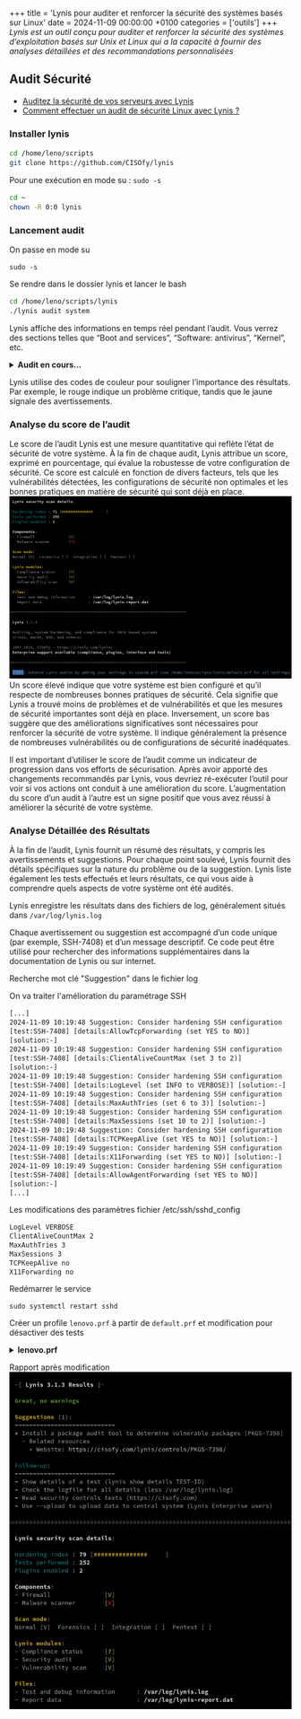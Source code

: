 +++
title = 'Lynis pour auditer et renforcer la sécurité des systèmes basés sur Linux'
date = 2024-11-09 00:00:00 +0100
categories = ['outils']
+++
*Lynis est un outil conçu pour auditer et renforcer la sécurité des systèmes d’exploitation basés sur Unix et Linux qui a la capacité à fournir des analyses détaillées et des recommandations personnalisées*

## Audit Sécurité 

* [Auditez la sécurité de vos serveurs avec Lynis](https://blog.stephane-robert.info/docs/securiser/durcissement/lynis/)
* [Comment effectuer un audit de sécurité Linux avec Lynis ?](https://www.it-connect.fr/scan-de-votre-systeme-unix-avec-lynis/)

### Installer lynis

```bash
cd /home/leno/scripts
git clone https://github.com/CISOfy/lynis
```

Pour une exécution en mode su : `sudo -s`

```bash
cd ~
chown -R 0:0 lynis
```

### Lancement audit

On passe en mode su

    sudo -s

Se rendre dans le dossier lynis et lancer le bash

```bash
cd /home/leno/scripts/lynis
./lynis audit system
```

Lynis affiche des informations en temps réel pendant l’audit. Vous verrez des sections telles que “Boot and services”, “Software: antivirus”, “Kernel”, etc.

<details>
<summary><b>Audit en cours...</b></summary>
{% highlight text %}  
[...]

[+] Initializing program
------------------------------------
  - Detecting OS...                                           [ DONE ]
  - Checking profiles...                                      [ DONE ]
  - Detecting language and localization                       [ fr ]

  ---------------------------------------------------
  Program version:           3.1.3
  Operating system:          Linux
  Operating system name:     Debian
  Operating system version:  12
  Kernel version:            6.1.0
  Hardware platform:         x86_64
  Hostname:                  rnmkcy
  ---------------------------------------------------
  Profiles:                  /home/leno/scripts/lynis/default.prf
  Log file:                  /var/log/lynis.log
  Report file:               /var/log/lynis-report.dat
  Report version:            1.0
  Plugin directory:          ./plugins
  ---------------------------------------------------
  Auditor:                   [Not Specified]
  Language:                  fr
  Test category:             all
  Test group:                all
  ---------------------------------------------------
  - Program update status...                                  [ PAS DE MISE A JOUR ]

[...]
{% endhighlight %}
</details>

Lynis utilise des codes de couleur pour souligner l’importance des résultats. Par exemple, le rouge indique un problème critique, tandis que le jaune signale des avertissements.

### Analyse du score de l’audit

Le score de l’audit Lynis est une mesure quantitative qui reflète l’état de sécurité de votre système. À la fin de chaque audit, Lynis attribue un score, exprimé en pourcentage, qui évalue la robustesse de votre configuration de sécurité. Ce score est calculé en fonction de divers facteurs, tels que les vulnérabilités détectées, les configurations de sécurité non optimales et les bonnes pratiques en matière de sécurité qui sont déjà en place.  
![](lynis01.png)  
Un score élevé indique que votre système est bien configuré et qu’il respecte de nombreuses bonnes pratiques de sécurité. Cela signifie que Lynis a trouvé moins de problèmes et de vulnérabilités et que les mesures de sécurité importantes sont déjà en place. Inversement, un score bas suggère que des améliorations significatives sont nécessaires pour renforcer la sécurité de votre système. Il indique généralement la présence de nombreuses vulnérabilités ou de configurations de sécurité inadéquates.

Il est important d’utiliser le score de l’audit comme un indicateur de progression dans vos efforts de sécurisation. Après avoir apporté des changements recommandés par Lynis, vous devriez ré-exécuter l’outil pour voir si vos actions ont conduit à une amélioration du score. L’augmentation du score d’un audit à l’autre est un signe positif que vous avez réussi à améliorer la sécurité de votre système.

### Analyse Détaillée des Résultats

À la fin de l’audit, Lynis fournit un résumé des résultats, y compris les avertissements et suggestions. Pour chaque point soulevé, Lynis fournit des détails spécifiques sur la nature du problème ou de la suggestion. Lynis liste également les tests effectués et leurs résultats, ce qui vous aide à comprendre quels aspects de votre système ont été audités.

Lynis enregistre les résultats dans des fichiers de log, généralement situés dans `/var/log/lynis.log`

Chaque avertissement ou suggestion est accompagné d’un code unique (par exemple, SSH-7408) et d’un message descriptif. Ce code peut être utilisé pour rechercher des informations supplémentaires dans la documentation de Lynis ou sur internet.

Recherche mot clé "Suggestion" dans le fichier log

On va traiter l'amélioration du paramétrage SSH

```
[...]
2024-11-09 10:19:48 Suggestion: Consider hardening SSH configuration [test:SSH-7408] [details:AllowTcpForwarding (set YES to NO)] [solution:-]
2024-11-09 10:19:48 Suggestion: Consider hardening SSH configuration [test:SSH-7408] [details:ClientAliveCountMax (set 3 to 2)] [solution:-]
2024-11-09 10:19:48 Suggestion: Consider hardening SSH configuration [test:SSH-7408] [details:LogLevel (set INFO to VERBOSE)] [solution:-]
2024-11-09 10:19:48 Suggestion: Consider hardening SSH configuration [test:SSH-7408] [details:MaxAuthTries (set 6 to 3)] [solution:-]
2024-11-09 10:19:48 Suggestion: Consider hardening SSH configuration [test:SSH-7408] [details:MaxSessions (set 10 to 2)] [solution:-]
2024-11-09 10:19:48 Suggestion: Consider hardening SSH configuration [test:SSH-7408] [details:TCPKeepAlive (set YES to NO)] [solution:-]
2024-11-09 10:19:49 Suggestion: Consider hardening SSH configuration [test:SSH-7408] [details:X11Forwarding (set YES to NO)] [solution:-]
2024-11-09 10:19:49 Suggestion: Consider hardening SSH configuration [test:SSH-7408] [details:AllowAgentForwarding (set YES to NO)] [solution:-]
[...]
```

Les modifications des paramètres fichier /etc/ssh/sshd_config

```
LogLevel VERBOSE
ClientAliveCountMax 2
MaxAuthTries 3
MaxSessions 3 
TCPKeepAlive no 
X11Forwarding no 
```

Redémarrer le service

    sudo systemctl restart sshd

Créer un profile `lenovo.prf` à partir de `default.prf` et modification pour désactiver des tests

<details>
<summary><b>lenovo.prf</b></summary>
{% highlight text %}  
#################################################################################
#
#
# Lynis - Default scan profile
#
#
#################################################################################
#
#
# This profile provides Lynis with most of its initial values to perform a
# system audit.
#
#
# WARNINGS
# ----------
#
# Do NOT make changes to this file. Instead, copy only your changes into
# the file custom.prf and put it in the same directory as default.prf
#
# To discover where your profiles are located: lynis show profiles
#
#
# Lynis performs a strict check on profiles to avoid the inclusion of
# possibly harmful injections. See include/profiles for details.
#
#
#################################################################################
#
# All empty lines or with the # prefix will be skipped
#
#################################################################################

# Use colored output
colors=yes

# Compressed uploads (set to zero when errors with uploading occur)
compressed-uploads=yes

# Amount of connections in WAIT state before reporting it as a suggestion
#connections-max-wait-state=5000

# Debug mode (for debugging purposes, extra data logged to screen)
#debug=yes

# Show non-zero exit code when warnings are found
error-on-warnings=no

# Use Lynis in your own language (by default auto-detected)
language=

# Log tests from another guest operating system (default: yes)
#log-tests-incorrect-os=yes

# Define if available NTP daemon is configured as a server or client on the network
# values: server or client (default: client)
#ntpd-role=client

# Defines the role of the system (personal, workstation or server)
machine-role=server

# Ignore some stratum 16 hosts (for example when running as time source itself)
#ntp-ignore-stratum-16-peer=127.0.0.1

# Profile name, will be used as title/description
profile-name=Default Audit Template

# Number of seconds to pause between every test (0 is no pause)
pause-between-tests=0

# Quick mode (do not wait for keypresses)
quick=yes

# Refresh software repositories to help detecting vulnerable packages
refresh-repositories=yes

# Show solution for findings
show-report-solution=yes

# Show inline tips about the tool
show-tool-tips=yes

# Skip plugins
skip-plugins=no

# Skip a test (one per line)
skip-test=NETW-3015
skip-test=STRG-1930
skip-test=BOOT-5122
skip-test=BOOT-5264
skip-test=KRNL-5820
skip-test=AUTH-9230
skip-test=AUTH-9262
skip-test=AUTH-9282
skip-test=AUTH-9284
skip-test=AUTH-9286
skip-test=AUTH-9286
skip-test=AUTH-9328
skip-test=FILE-6310
skip-test=FILE-6310
skip-test=USB-1000
skip-test=STRG-1846
skip-test=NAME-4404
skip-test=PKGS-7346
skip-test=PKGS-7370
skip-test=PKGS-7392
skip-test=PKGS-7394
skip-test=PKGS-7410
skip-test=PKGS-7420
skip-test=NETW-3200
skip-test=NETW-3200
skip-test=NETW-3200
skip-test=NETW-3200
skip-test=FIRE-4513
skip-test=HTTP-6710
skip-test=HTTP-6712
skip-test=SSH-7408
skip-test=SSH-7408
skip-test=SSH-7408
skip-test=DBS-1884
skip-test=DBS-1886
skip-test=PHP-2376
skip-test=LOGG-2154
skip-test=LOGG-2190
skip-test=BANN-7126
skip-test=BANN-7130
skip-test=ACCT-9622
skip-test=ACCT-9626
skip-test=ACCT-9628
skip-test=CRYP-7902
skip-test=FINT-4350
skip-test=TOOL-5002
skip-test=FILE-7524
skip-test=KRNL-6000
skip-test=HRDN-7222
skip-test=HRDN-7230

# Skip a particular option within a test (when applicable)
#skip-test=SSH-7408:loglevel
#skip-test=SSH-7408:permitrootlogin

# Skip Lynis upgrade availability test (default: no)
#skip-upgrade-test=yes

# Locations where to search for SSL certificates (separate paths with a colon)
ssl-certificate-paths=/etc/apache2:/etc/dovecot:/etc/httpd:/etc/letsencrypt:/etc/pki:/etc/postfix:/etc/refind.d/keys:/etc/ssl:/opt/psa/var/certificates:/usr/local/psa/var/certificates:/usr/local/share/ca-certificates:/usr/share/ca-certificates:/usr/share/gnupg:/var/www:/srv/www
ssl-certificate-paths-to-ignore=/etc/letsencrypt/archive:
ssl-certificate-include-packages=no

# Scan type - how deep the audit should be (light, normal or full)
test-scan-mode=full

# Verbose output
verbose=no


#################################################################################
#
# Plugins
# ---------------
# Define which plugins are enabled
#
# Notes:
# - Nothing happens if plugin isn't available
# - There is no order in execution of plugins
# - See documentation about how to use plugins and phases
# - Some are for Lynis Enterprise users only
#
#################################################################################

# Lynis plugins to enable
plugin=authentication
plugin=compliance
plugin=configuration
plugin=control-panels
plugin=crypto
plugin=dns
plugin=docker
plugin=file-integrity
plugin=file-systems
plugin=firewalls
plugin=forensics
plugin=hardware
plugin=intrusion-detection
plugin=intrusion-prevention
plugin=kernel
plugin=malware
plugin=memory
plugin=nginx
plugin=pam
plugin=processes
plugin=security-modules
plugin=software
plugin=system-integrity
plugin=systemd
plugin=users
plugin=krb5

# Disable a particular plugin (will overrule an enabled plugin)
#disable-plugin=authentication

#################################################################################
#
# Kernel options
# ---------------
# config-data=, followed by:
#
# - Type                     = Set to 'sysctl'
# - Setting                  = value of sysctl key (e.g. kernel.sysrq)
# - Expected value           = Preferred value for key (e.g. 0)
# - Hardening Points         = Number of hardening points (typically 1 point per key) (1)
# - Description              = Textual description about the sysctl key(Disable magic SysRQ)
# - Related file or command  = For example, sysctl -a to retrieve more details
# - Solution field           = Specifies more details or where to find them (url:URL, text:TEXT, or -)
#
#################################################################################

# Config
# - Type (sysctl)
# - Setting (kernel.sysrq)
# - Expected value (0)
# - Hardening Points (1)
# - Description (Disable magic SysRQ)
# - Related file or command (sysctl -a)
# - Solution field (url:URL, text:TEXT, or -)

# Processes
config-data=sysctl;security.bsd.see_other_gids;0;1;Groups only see their own processes;sysctl -a;-;category:security;
config-data=sysctl;security.bsd.see_other_uids;0;1;Users only see their own processes;sysctl -a;-;category:security;
config-data=sysctl;security.bsd.stack_guard_page;1;1;Enable stack smashing protection (SSP)/ProPolice to defend against possible buffer overflows;-;category:security;
config-data=sysctl;security.bsd.unprivileged_proc_debug;0;1;Unprivileged processes can not use process debugging;sysctl -a;-;category:security;
config-data=sysctl;security.bsd.unprivileged_read_msgbuf;0;1;Unprivileged processes can not read the kernel message buffer;sysctl -a;-;category:security;

# Kernel
config-data=sysctl;fs.suid_dumpable;0;1;Restrict core dumps;sysctl -a;url:https;//www.kernel.org/doc/Documentation/sysctl/fs.txt;category:security;
config-data=sysctl;fs.protected_fifos;2;1;Restrict FIFO special device creation behavior;sysctl -a;url:https;//www.kernel.org/doc/Documentation/sysctl/fs.txt;category:security;
config-data=sysctl;fs.protected_hardlinks;1;1;Restrict hardlink creation behavior;sysctl -a;url:https;//www.kernel.org/doc/Documentation/sysctl/fs.txt;category:security;
config-data=sysctl;fs.protected_regular;2;1;Restrict regular files creation behavior;sysctl -a;url:https;//www.kernel.org/doc/Documentation/sysctl/fs.txt;category:security;
config-data=sysctl;fs.protected_symlinks;1;1;Restrict symlink following behavior;sysctl -a;url:https;//www.kernel.org/doc/Documentation/sysctl/fs.txt;category:security;
#config-data=sysctl;kern.randompid=2345;Randomize PID numbers with a specific modulus;sysctl -a;-;category:security;
config-data=sysctl;kern.sugid_coredump;0;1;No description;sysctl -a;url:https;//kernel.org/doc/Documentation/sysctl/kernel.txt;category:security;
config-data=sysctl;kernel.core_setuid_ok;0;1;No description;sysctl -a;url:https;//kernel.org/doc/Documentation/sysctl/kernel.txt;category:security;
config-data=sysctl;kernel.core_uses_pid;1;1;No description;sysctl -a;url:https;//kernel.org/doc/Documentation/sysctl/kernel.txt;category:security;
config-data=sysctl;kernel.ctrl-alt-del;0;1;No description;sysctl -a;url:https;//kernel.org/doc/Documentation/sysctl/kernel.txt;category:security;
config-data=sysctl;kernel.dmesg_restrict;1;1;Restrict use of dmesg;sysctl -a;url:https;//kernel.org/doc/Documentation/sysctl/kernel.txt;category:security;
config-data=sysctl;kernel.exec-shield-randomize;1;1;No description;sysctl -a;url:https;//kernel.org/doc/Documentation/sysctl/kernel.txt;category:security;
config-data=sysctl;kernel.exec-shield;1;1;No description;sysctl -a;url:https;//kernel.org/doc/Documentation/sysctl/kernel.txt;category:security;
config-data=sysctl;kernel.kptr_restrict;2;1;Restrict access to kernel symbols;sysctl -a;url:https;//kernel.org/doc/Documentation/sysctl/kernel.txt;category:security;
config-data=sysctl;kernel.maps_protect;1;1;Restrict access to /proc/[pid]/maps;sysctl -a;url:https;//kernel.org/doc/Documentation/sysctl/kernel.txt;category:security;
config-data=sysctl;kernel.modules_disabled;1;1;Restrict module loading once this sysctl value is loaded;sysctl -a;url:https;//kernel.org/doc/Documentation/sysctl/kernel.txt;category:security;
config-data=sysctl;kernel.perf_event_paranoid;2|3|4;1;Restrict unprivileged access to the perf_event_open() system call.;sysctl -a;url:https;//kernel.org/doc/Documentation/sysctl/kernel.txt;category:security;
config-data=sysctl;kernel.randomize_va_space;2;1;Randomize of memory address locations (ASLR);sysctl -a;url:https;//kernel.org/doc/Documentation/sysctl/kernel.txt;category:security;
config-data=sysctl;kernel.suid_dumpable;0;1;Restrict core dumps;sysctl -a;url:https;//kernel.org/doc/Documentation/sysctl/kernel.txt;category:security;
config-data=sysctl;kernel.sysrq;0;1;Disable magic SysRQ;sysctl -a;url:https;//kernel.org/doc/Documentation/sysctl/kernel.txt;category:security;
config-data=sysctl;kernel.unprivileged_bpf_disabled;1;1;Restrict BPF for unprivileged users;sysctl -a;url:https;//kernel.org/doc/Documentation/sysctl/kernel.txt;category:security;
config-data=sysctl;kernel.use-nx;0;1;No description;sysctl -a;url:https;//kernel.org/doc/Documentation/sysctl/kernel.txt;category:security;
config-data=sysctl;kernel.yama.ptrace_scope;1|2|3;1;Disable process tracing for everyone;-;category:security;

# Network
config-data=sysctl;net.core.bpf_jit_harden;2;1;Hardened BPF JIT compilation;sysctl -a;url:https;//kernel.org/doc/Documentation/sysctl/kernel.txt;category:security;
config-data=sysctl;net.inet.ip.linklocal.in.allowbadttl;0;
config-data=sysctl;net.inet.tcp.always_keepalive;0;1;Disable TCP keep alive detection for dead peers as the keepalive can be spoofed;-;category:security;
#config-data=sysctl;net.inet.tcp.fast_finwait2_recycle;1;1;Recycle FIN/WAIT states more quickly (DoS mitigation step, with risk of false RST);-;category:security;
config-data=sysctl;net.inet.tcp.nolocaltimewait;1;1;Remove the TIME_WAIT state for loopback interface;-;category:security;
config-data=sysctl;net.inet.tcp.path_mtu_discovery;0;1;Disable MTU discovery as many hosts drop the ICMP type 3 packets;-;category:security;
config-data=sysctl;net.inet.icmp.bmcastecho;0;1;Ignore ICMP packets directed to broadcast address;-;category:security;
config-data=sysctl;net.inet.tcp.icmp_may_rst;0;1;ICMP may not send RST to avoid spoofed ICMP/UDP floods;-;category:security;
config-data=sysctl;net.inet.icmp.drop_redirect;1;1;Do not allow redirected ICMP packets;-;category:security;
config-data=sysctl;net.inet.icmp.rediraccept;0;1;Disable incoming ICMP redirect routing redirects;-;category:security;
config-data=sysctl;net.inet.icmp.timestamp;0;1;Disable timestamps;-;category:security;
config-data=sysctl;net.inet.ip.accept_sourceroute;0;1;Disable IP source routing;-;category:security;
config-data=sysctl;net.inet.ip.check_interface;1;1;Verify that a packet arrived on the right interface;-;category:security;
config-data=sysctl;net.inet.ip.forwarding;0;1;Do not allow forwarding of traffic;-;category:security;
config-data=sysctl;net.inet.ip.process_options;0;1;Ignore any IP options in the incoming packets;-;category:security;
config-data=sysctl;net.inet.ip.random_id;1;1;Use a random IP id to each packet leaving the system;-;category:security;
config-data=sysctl;net.inet.ip.redirect;0;1;Disable/Ignore ICMP routing redirects;-;category:security;
config-data=sysctl;net.inet.ip.sourceroute;0;1;Disable IP source routing;-;category:security;
config-data=sysctl;net.inet.ip6.redirect;0;1;Disable/Ignore ICMP routing redirects;-;category:security;
config-data=sysctl;net.inet.tcp.blackhole;2;1;Do not sent RST but drop traffic when delivered to closed TCP port;-;category:security;
config-data=sysctl;net.inet.tcp.drop_synfin;1;1;SYN/FIN packets will be dropped on initial connection;-;category:security;
config-data=sysctl;net.inet.udp.blackhole;1;1;Do not sent RST but drop traffic when delivered to closed UDP port;-;category:security;
config-data=sysctl;net.inet6.icmp6.rediraccept;0;1;Disable incoming ICMP redirect routing redirects;-;category:security;
config-data=sysctl;net.inet6.ip6.forwarding;0;1;Do not allow forwarding of traffic;-;category:security;
config-data=sysctl;net.inet6.ip6.fw.enable;1;1;Enable filtering;-;category:security;
config-data=sysctl;net.inet6.ip6.redirect;0;1;Disable sending ICMP redirect routing redirects;-;category:security;
config-data=sysctl;net.ipv4.conf.all.accept_redirects;0;1;Disable/Ignore ICMP routing redirects;-;category:security;
config-data=sysctl;net.ipv4.conf.all.accept_source_route;0;1;Disable IP source routing;-;category:security;
config-data=sysctl;net.ipv4.conf.all.bootp_relay;0;1;Do not relay BOOTP packets;-;category:security;
config-data=sysctl;net.ipv4.conf.all.forwarding;0;1;Disable IP source routing;-;category:security;
config-data=sysctl;net.ipv4.conf.all.log_martians;1;1;Log all packages for which the host does not have a path back to the source;-;category:security;
config-data=sysctl;net.ipv4.conf.all.mc_forwarding;0;1;Disable IP source routing;-;category:security;
config-data=sysctl;net.ipv4.conf.all.proxy_arp;0;1;Do not relay ARP packets;-;category:security;
config-data=sysctl;net.ipv4.conf.all.rp_filter;1;1;Enforce ingress/egress filtering for packets;-;category:security;
config-data=sysctl;net.ipv4.conf.all.send_redirects;0;1;Disable/Ignore ICMP routing redirects;-;category:security;
config-data=sysctl;net.ipv4.conf.default.accept_redirects;0;1;Disable/Ignore ICMP routing redirects;-;category:security;
config-data=sysctl;net.ipv4.conf.default.accept_source_route;0;1;Disable IP source routing;-;category:security;
config-data=sysctl;net.ipv4.conf.default.log_martians;1;1;Log all packages for which the host does not have a path back to the source;-;category:security;
config-data=sysctl;net.ipv4.icmp_echo_ignore_broadcasts;1;1;Ignore ICMP packets directed to broadcast address;-;category:security;
config-data=sysctl;net.ipv4.icmp_ignore_bogus_error_responses;1;1;Ignore-;category:security;
#config-data=sysctl;net.ipv4.ip_forward;0;1;Do not forward traffic;-;category:security;
config-data=sysctl;net.ipv4.tcp_syncookies;1;1;Use SYN cookies to prevent SYN attack;-;category:security;
config-data=sysctl;net.ipv4.tcp_timestamps;0|1;1;Disable TCP time stamps or enable them with different offsets;-;category:security;
config-data=sysctl;net.ipv6.conf.all.send_redirects;0;1;Disable/ignore ICMP routing redirects;-;category:security;
config-data=sysctl;net.ipv6.conf.all.accept_redirects;0;1;Disable/Ignore ICMP routing redirects;-;category:security;
config-data=sysctl;net.ipv6.conf.all.accept_source_route;0;1;Disable IP source routing;-;category:security;
config-data=sysctl;net.ipv6.conf.default.accept_redirects;0;1;Disable/Ignore ICMP routing redirects;-;category:security;
config-data=sysctl;net.ipv6.conf.default.accept_source_route;0;1;Disable IP source routing;-;category:security;

# Other
config-data=sysctl;dev.tty.ldisc_autoload;0;1;Disable loading of TTY line disciplines;-;category:security;
config-data=sysctl;hw.kbd.keymap_restrict_change;4;1;Disable changing the keymap by non-privileged users;-;category:security;
#sysctl;kern.securelevel;1^2^3;1;FreeBSD security level;
#security.jail.jailed; 0
#security.jail.jail_max_af_ips; 255
#security.jail.mount_allowed; 0
#security.jail.chflags_allowed; 0
#security.jail.allow_raw_sockets; 0
#security.jail.enforce_statfs; 2
#security.jail.sysvipc_allowed; 0
#security.jail.socket_unixiproute_only; 1
#security.jail.set_hostname_allowed; 1
#security.bsd.suser_enabled; 1
#security.bsd.unprivileged_proc_debug; 1
#security.bsd.conservative_signals; 1
#security.bsd.unprivileged_read_msgbuf; 1
#security.bsd.unprivileged_get_quota; 0
config-data=sysctl;security.bsd.hardlink_check_gid;1;1;Unprivileged processes are not allowed to create hard links to files which are owned by other groups;-;category:security;
config-data=sysctl;security.bsd.hardlink_check_uid;1;1;Unprivileged processes are not allowed to create hard links to files which are owned by other users;-;category:security;


#################################################################################
#
# permfile
# ---------------
# permfile=file name:file permissions:owner:group:action:
# Action = NOTICE or WARN
# Examples:
# permfile=/etc/test1.dat:600:root:wheel:NOTICE:
# permfile=/etc/test1.dat:640:root:-:WARN:
#
#################################################################################

#permfile=/etc/inetd.conf:rw-------:root:-:WARN:
#permfile=/etc/fstab:rw-r--r--:root:-:WARN:
permfile=/boot/grub/grub.cfg:rw-------:root:root:WARN:
permfile=/boot/grub2/grub.cfg:rw-------:root:root:WARN:
permfile=/boot/grub2/user.cfg:rw-------:root:root:WARN:
permfile=/etc/at.allow:rw-------:root:-:WARN:
permfile=/etc/at.deny:rw-------:root:-:WARN:
permfile=/etc/cron.allow:rw-------:root:-:WARN:
permfile=/etc/cron.deny:rw-------:root:-:WARN:
permfile=/etc/crontab:rw-------:root:-:WARN:
permfile=/etc/group:rw-r--r--:root:-:WARN:
permfile=/etc/group-:rw-r--r--:root:-:WARN:
permfile=/etc/hosts.allow:rw-r--r--:root:root:WARN:
permfile=/etc/hosts.deny:rw-r--r--:root:root:WARN:
permfile=/etc/issue:rw-r--r--:root:root:WARN:
permfile=/etc/issue.net:rw-r--r--:root:root:WARN:
permfile=/etc/lilo.conf:rw-------:root:-:WARN:
permfile=/etc/motd:rw-r--r--:root:root:WARN:
permfile=/etc/passwd:rw-r--r--:root:-:WARN:
permfile=/etc/passwd-:rw-r--r--:root:-:WARN:
permfile=/etc/ssh/sshd_config:rw-------:root:-:WARN:
permfile=/etc/hosts.equiv:rw-r--r--:root:root:WARN:
permfile=/etc/shosts.equiv:rw-r--r--:root:root:WARN:
permfile=/root/.rhosts:rw-------:root:root:WARN:
permfile=/root/.rlogin:rw-------:root:root:WARN:
permfile=/root/.shosts:rw-------:root:root:WARN:

# These permissions differ by OS
#permfile=/etc/gshadow:---------:root:-:WARN:
#permfile=/etc/gshadow-:---------:root:-:WARN:
#permfile=/etc/shadow:---------:root:-:WARN:
#permfile=/etc/shadow-:---------:root:-:WARN:


#################################################################################
#
# permdir
# ---------------
# permdir=directory name:file permissions:owner:group:action when permissions are different:
#
#################################################################################

permdir=/root/.ssh:rwx------:root:-:WARN:
permdir=/etc/cron.d:rwx------:root:root:WARN:
permdir=/etc/cron.daily:rwx------:root:root:WARN:
permdir=/etc/cron.hourly:rwx------:root:root:WARN:
permdir=/etc/cron.weekly:rwx------:root:root:WARN:
permdir=/etc/cron.monthly:rwx------:root:root:WARN:


# Ignore some specific home directories
# One directory per line; directories will be skipped for home directory specific
# checks, like file permissions, SSH and other configuration files
#ignore-home-dir=/home/user


# Allow promiscuous interfaces
#   <option>:<promiscuous interface name>:<description>:
#if_promisc:pflog0:pf log daemon interface:


# The URL prefix and append to the URL for controls or your custom tests
# Link will be formed as {control-url-protocol}://{control-url-prepend}CONTROL-ID{control-url-append}
#control-url-protocol=https
#control-url-prepend=cisofy.com/control/
#control-url-append=/

# The URL prefix and append to URL's for your custom tests
#custom-url-protocol=https
#custom-url-prepend=your-domain.example.org/control-info/
#custom-url-append=/


#################################################################################
#
# Operating system specific
# -------------------------
#
#################################################################################

# Skip the FreeBSD portaudit test
#freebsd-skip-portaudit=yes

# Skip security repository check for Debian based systems
#debian-skip-security-repository=yes



#################################################################################
#
# Lynis Enterprise options
# ------------------------
#
#################################################################################

# Allow this system to be purged when it is outdated (default: not defined).
# This is useful for ephemeral systems which are short-lived.
#allow-auto-purge=yes

# Sometimes it might be useful to override the host identifiers.
# Use only hexadecimal values (0-9, a-f), with 40 and 64 characters in length.
#
#hostid=40-char-hash
#hostid2=64-char-hash

# Lynis Enterprise license key
license-key=

# Proxy settings
# Protocol (http, https, socks5)
#proxy-protocol=https

# Proxy server
#proxy-server=10.0.1.250

# Define proxy port to use
#proxy-port=3128

# Define the group names to link to this system (preferably single words). Default setting: append
# To clear groups before assignment, add 'action:clear' as last groupname
#system-groups=groupname1,groupname2,groupname3

# Define which compliance standards are audited and reported on. Disable this if not required.
compliance-standards=cis,hipaa,iso27001,pci-dss

# Provide the name of the customer/client
#system-customer-name=mycustomer

# Upload data to central server
upload=no

# The hostname/IP address to receive the data
upload-server=

# Provide options to cURL (or other upload tool) when uploading data.
# upload-options=--insecure (use HTTPS, but skip certificate check for self-signed certificates)
upload-options=

# Link one or more tags to a system
#tags=db,production,ssn-1304


#EOF
{% endhighlight %}
</details>

Rapport après modification  
![](lynis02.png)